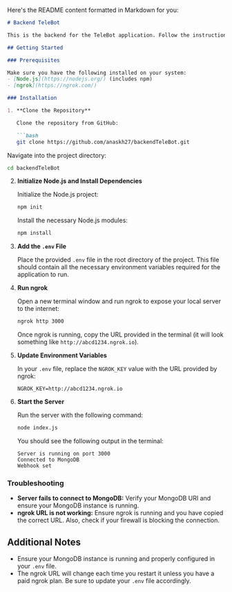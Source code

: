 Here's the README content formatted in Markdown for you:

```markdown
# Backend TeleBot

This is the backend for the TeleBot application. Follow the instructions below to set up and run the project on your local machine.

## Getting Started

### Prerequisites

Make sure you have the following installed on your system:
- [Node.js](https://nodejs.org/) (includes npm)
- [ngrok](https://ngrok.com/)

### Installation

1. **Clone the Repository**

   Clone the repository from GitHub:

   ```bash
   git clone https://github.com/anaskh27/backendTeleBot.git
   ```

   Navigate into the project directory:

   ```bash
   cd backendTeleBot
   ```

2. **Initialize Node.js and Install Dependencies**

   Initialize the Node.js project:

   ```bash
   npm init
   ```

   Install the necessary Node.js modules:

   ```bash
   npm install
   ```

3. **Add the `.env` File**

   Place the provided `.env` file in the root directory of the project. This file should contain all the necessary environment variables required for the application to run.

4. **Run ngrok**

   Open a new terminal window and run ngrok to expose your local server to the internet:

   ```bash
   ngrok http 3000
   ```

   Once ngrok is running, copy the URL provided in the terminal (it will look something like `http://abcd1234.ngrok.io`).

5. **Update Environment Variables**

   In your `.env` file, replace the `NGROK_KEY` value with the URL provided by ngrok:

   ```env
   NGROK_KEY=http://abcd1234.ngrok.io
   ```

6. **Start the Server**

   Run the server with the following command:

   ```bash
   node index.js
   ```

   You should see the following output in the terminal:

   ```
   Server is running on port 3000
   Connected to MongoDB
   Webhook set
   ```

### Troubleshooting

- **Server fails to connect to MongoDB:** Verify your MongoDB URI and ensure your MongoDB instance is running.
- **ngrok URL is not working:** Ensure ngrok is running and you have copied the correct URL. Also, check if your firewall is blocking the connection.

## Additional Notes

- Ensure your MongoDB instance is running and properly configured in your `.env` file.
- The ngrok URL will change each time you restart it unless you have a paid ngrok plan. Be sure to update your `.env` file accordingly.
```
